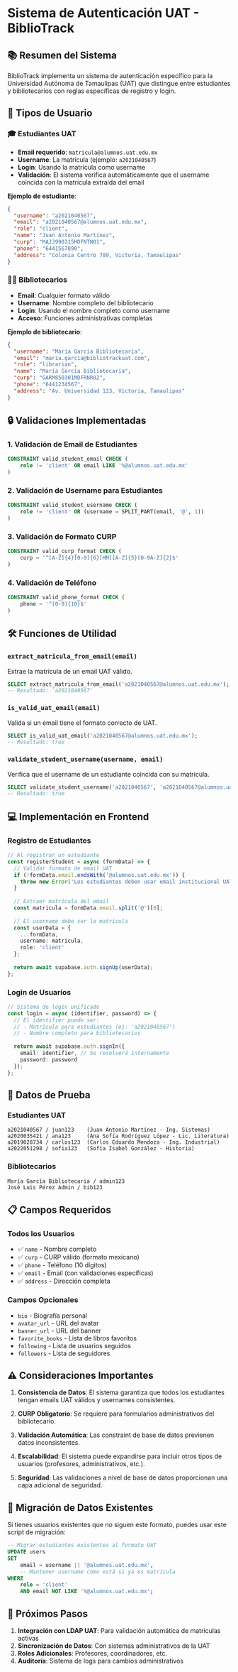 # Sistema de Autenticación UAT - BiblioTrack

## 📚 Resumen del Sistema

BiblioTrack implementa un sistema de autenticación específico para la Universidad Autónoma de Tamaulipas (UAT) que distingue entre estudiantes y bibliotecarios con reglas específicas de registro y login.

## 👥 Tipos de Usuario

### 🎓 Estudiantes UAT
- **Email requerido**: `matricula@alumnos.uat.edu.mx`
- **Username**: La matrícula (ejemplo: `a2021040567`)
- **Login**: Usando la matrícula como username
- **Validación**: El sistema verifica automáticamente que el username coincida con la matrícula extraída del email

**Ejemplo de estudiante**:
```json
{
  "username": "a2021040567",
  "email": "a2021040567@alumnos.uat.edu.mx",
  "role": "client",
  "name": "Juan Antonio Martínez",
  "curp": "MAJJ990315HDFNTN01",
  "phone": "6441567890",
  "address": "Colonia Centro 789, Victoria, Tamaulipas"
}
```

### 👨‍💼 Bibliotecarios
- **Email**: Cualquier formato válido
- **Username**: Nombre completo del bibliotecario
- **Login**: Usando el nombre completo como username
- **Acceso**: Funciones administrativas completas

**Ejemplo de bibliotecario**:
```json
{
  "username": "María García Bibliotecaria",
  "email": "maria.garcia@bibliotrackuat.com",
  "role": "librarian",
  "name": "María García Bibliotecaria",
  "curp": "GARM850301MDFRNR02",
  "phone": "6441234567",
  "address": "Av. Universidad 123, Victoria, Tamaulipas"
}
```

## 🔒 Validaciones Implementadas

### 1. Validación de Email de Estudiantes
```sql
CONSTRAINT valid_student_email CHECK (
    role != 'client' OR email LIKE '%@alumnos.uat.edu.mx'
)
```

### 2. Validación de Username para Estudiantes
```sql
CONSTRAINT valid_student_username CHECK (
    role != 'client' OR (username = SPLIT_PART(email, '@', 1))
)
```

### 3. Validación de Formato CURP
```sql
CONSTRAINT valid_curp_format CHECK (
    curp ~ '^[A-Z]{4}[0-9]{6}[HM][A-Z]{5}[0-9A-Z]{2}$'
)
```

### 4. Validación de Teléfono
```sql
CONSTRAINT valid_phone_format CHECK (
    phone ~ '^[0-9]{10}$'
)
```

## 🛠️ Funciones de Utilidad

### `extract_matricula_from_email(email)`
Extrae la matrícula de un email UAT válido.
```sql
SELECT extract_matricula_from_email('a2021040567@alumnos.uat.edu.mx');
-- Resultado: 'a2021040567'
```

### `is_valid_uat_email(email)`
Valida si un email tiene el formato correcto de UAT.
```sql
SELECT is_valid_uat_email('a2021040567@alumnos.uat.edu.mx');
-- Resultado: true
```

### `validate_student_username(username, email)`
Verifica que el username de un estudiante coincida con su matrícula.
```sql
SELECT validate_student_username('a2021040567', 'a2021040567@alumnos.uat.edu.mx');
-- Resultado: true
```

## 💻 Implementación en Frontend

### Registro de Estudiantes
```typescript
// Al registrar un estudiante
const registerStudent = async (formData) => {
  // Validar formato de email UAT
  if (!formData.email.endsWith('@alumnos.uat.edu.mx')) {
    throw new Error('Los estudiantes deben usar email institucional UAT');
  }
  
  // Extraer matrícula del email
  const matricula = formData.email.split('@')[0];
  
  // El username debe ser la matrícula
  const userData = {
    ...formData,
    username: matricula,
    role: 'client'
  };
  
  return await supabase.auth.signUp(userData);
};
```

### Login de Usuarios
```typescript
// Sistema de login unificado
const login = async (identifier, password) => {
  // El identifier puede ser:
  // - Matrícula para estudiantes (ej: 'a2021040567')
  // - Nombre completo para bibliotecarios
  
  return await supabase.auth.signIn({
    email: identifier, // Se resolverá internamente
    password: password
  });
};
```

## 🧪 Datos de Prueba

### Estudiantes UAT
```
a2021040567 / juan123    (Juan Antonio Martínez - Ing. Sistemas)
a2020035421 / ana123     (Ana Sofía Rodríguez López - Lic. Literatura)
a2019028734 / carlos123  (Carlos Eduardo Mendoza - Ing. Industrial)  
a2022051298 / sofia123   (Sofía Isabel González - Historia)
```

### Bibliotecarios
```
María García Bibliotecaria / admin123
José Luis Pérez Admin / bib123
```

## 📋 Campos Requeridos

### Todos los Usuarios
- ✅ `name` - Nombre completo
- ✅ `curp` - CURP válido (formato mexicano)
- ✅ `phone` - Teléfono (10 dígitos)
- ✅ `email` - Email (con validaciones específicas)
- ✅ `address` - Dirección completa

### Campos Opcionales
- `bio` - Biografía personal
- `avatar_url` - URL del avatar
- `banner_url` - URL del banner
- `favorite_books` - Lista de libros favoritos
- `following` - Lista de usuarios seguidos
- `followers` - Lista de seguidores

## ⚠️ Consideraciones Importantes

1. **Consistencia de Datos**: El sistema garantiza que todos los estudiantes tengan emails UAT válidos y usernames consistentes.

2. **CURP Obligatorio**: Se requiere para formularios administrativos del bibliotecario.

3. **Validación Automática**: Las constraint de base de datos previenen datos inconsistentes.

4. **Escalabilidad**: El sistema puede expandirse para incluir otros tipos de usuarios (profesores, administrativos, etc.).

5. **Seguridad**: Las validaciones a nivel de base de datos proporcionan una capa adicional de seguridad.

## 🔄 Migración de Datos Existentes

Si tienes usuarios existentes que no siguen este formato, puedes usar este script de migración:

```sql
-- Migrar estudiantes existentes al formato UAT
UPDATE users 
SET 
    email = username || '@alumnos.uat.edu.mx',
    -- Mantener username como está si ya es matrícula
WHERE 
    role = 'client' 
    AND email NOT LIKE '%@alumnos.uat.edu.mx';
```

## 🚀 Próximos Pasos

1. **Integración con LDAP UAT**: Para validación automática de matrículas activas
2. **Sincronización de Datos**: Con sistemas administrativos de la UAT
3. **Roles Adicionales**: Profesores, coordinadores, etc.
4. **Auditoría**: Sistema de logs para cambios administrativos